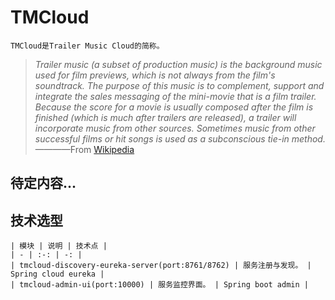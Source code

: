 # TMCloud
    TMCloud是Trailer Music Cloud的简称。
 
>  *Trailer music (a subset of production music) is the background music used for film previews, which is not always from the film's soundtrack. The purpose of this music is to complement, support and integrate the sales messaging of the mini-movie that is a film trailer. Because the score for a movie is usually composed after the film is finished (which is much after trailers are released), a trailer will incorporate music from other sources. Sometimes music from other successful films or hit songs is used as a subconscious tie-in method.*
>  ————From [Wikipedia][1]

## 待定内容...

## 技术选型
    | 模块 | 说明 | 技术点 | 
    | - | :-: | -: | 
    | tmcloud-discovery-eureka-server(port:8761/8762) | 服务注册与发现。 | Spring cloud eureka | 
    | tmcloud-admin-ui(port:10000) | 服务监控界面。 | Spring boot admin | 

    

  [1]: https://en.wikipedia.org/wiki/Trailer_music